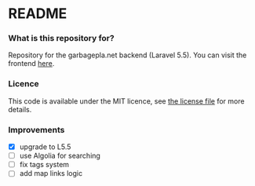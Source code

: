 # README #

### What is this repository for? ###
Repository for the garbagepla.net backend (Laravel 5.5). You can visit the frontend [here](https://garbagepla.net).

### Licence
This code is available under the MIT licence, see [the license file](https://github.com/garbageplanet/api/blob/dev/license.md) for more details.

### Improvements

- [x] upgrade to L5.5
- [ ] use Algolia for searching
- [ ] fix tags system
- [ ] add map links logic
